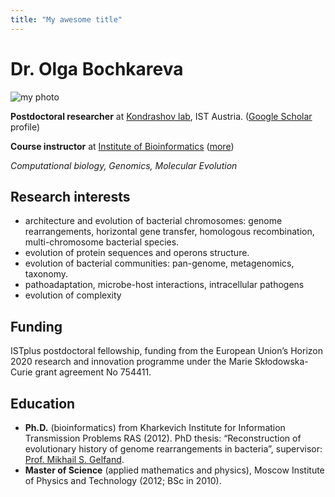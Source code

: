 ```yaml
---
title: "My awesome title"
---
```


# Dr. Olga Bochkareva
<div class="col-left">
  <img src="/me2.jpg" alt="my photo" class="img-av">
</div>

  **Postdoctoral researcher** at [Kondrashov lab](https://ist.ac.at/en/research/kondrashov-group/), IST Austria. ([Google Scholar](https://scholar.google.ru/citations?user=vtFGPj8AAAAJ&hl=en&oi=ao) profile)

  **Course instructor** at [Institute of Bioinformatics](https://bioinf.me/en) ([more](/teaching/))

  _Computational biology, Genomics, Molecular Evolution_




## Research interests
- architecture and evolution of bacterial chromosomes: genome rearrangements, horizontal gene transfer, homologous recombination, multi-chromosome bacterial species.
- evolution of protein sequences and operons structure.
- evolution of bacterial communities: pan-genome, metagenomics, taxonomy.
- pathoadaptation, microbe-host interactions, intracellular pathogens
- evolution of complexity

## Funding
ISTplus postdoctoral fellowship, funding from the European Union’s Horizon 2020 research and innovation programme under the Marie Skłodowska-Curie grant agreement No 754411.

## Education

- **Ph.D.** (bioinformatics) from Kharkevich Institute for Information Transmission Problems RAS (2012). PhD thesis: “Reconstruction of evolutionary history of genome rearrangements in bacteria”, supervisor: [Prof. Mikhail S. Gelfand](https://faculty.skoltech.ru/people/mikhailgelfand).
- **Master of Science** (applied mathematics and physics), Moscow Institute of Physics and Technology (2012; BSc in 2010).
